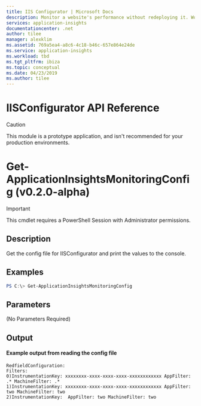```yaml
---
title: IIS Configurator | Microsoft Docs
description: Monitor a website's performance without redeploying it. Works with ASP.NET web apps hosted on-premises, in VMs or on Azure.
services: application-insights
documentationcenter: .net
author: tilee
manager: alexklim
ms.assetid: 769a5ea4-a8c6-4c18-b46c-657e864e24de
ms.service: application-insights
ms.workload: tbd
ms.tgt_pltfrm: ibiza
ms.topic: conceptual
ms.date: 04/23/2019
ms.author: tilee
---
```

# IISConfigurator API Reference

> [!CAUTION] 
> This module is a prototype application, and isn't recommended for your production environments.

# Get-ApplicationInsightsMonitoringConfig (v0.2.0-alpha)

> [!IMPORTANT] 
> This cmdlet requires a PowerShell Session with Administrator permissions.

## Description

Get the config file for IISConfigurator and print the values to the console.

## Examples

```powershell
PS C:\> Get-ApplicationInsightsMonitoringConfig
```

## Parameters 

(No Parameters Required)

## Output


#### Example output from reading the config file

```
RedfieldConfiguration:
Filters:
0)InstrumentationKey: xxxxxxxx-xxxx-xxxx-xxxx-xxxxxxxxxxxx AppFilter: .* MachineFilter: .*
1)InstrumentationKey: xxxxxxxx-xxxx-xxxx-xxxx-xxxxxxxxxxxx AppFilter: two MachineFilter: two
2)InstrumentationKey:  AppFilter: two MachineFilter: two
```
